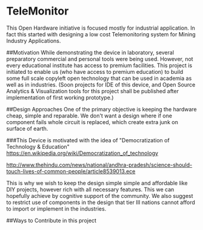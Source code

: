 # TeleMonitor
This Open Hardware initiative is focused mostly for industrial application. In fact this started with designing a low cost Telemonitoring system for Mining Industry Applications.

##Motivation
While demonstrating the device in laboratory, several preparatory commercial and personal tools were being used. However, not every educational institute has access to premium facilities. This project is initiated to enable us (who have access to premium education) to build some full scale copyleft open technology that can be used in academia as well as in industries.
(Soon projects for IDE of this device, and Open Source Analytics & Visualization tools for this project shall be published after implementation of first working prototype.)

##Design Approaches
One of the primary objective is keeping the hardware cheap, simple and reparable. We don't want a design where if one component fails whole circuit is replaced, which create extra junk on surface of earth.

###This Device is motivated with the idea of "Democratization of Technology & Education"
<https://en.wikipedia.org/wiki/Democratization_of_technology>

<http://www.thehindu.com/news/national/andhra-pradesh/science-should-touch-lives-of-common-people/article8539013.ece>

This is why we wish to keep the design simple simple and affordable like DIY projects, however rich with all necessary features. This we can hopefully achieve by cognitive support of the community. We also suggest to restrict use of components in the design that tier III nations cannot afford to import or implement in the industries. 

##Ways to Contribute in this project

